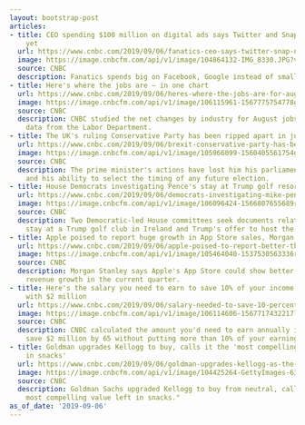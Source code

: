 ```yaml
---
layout: bootstrap-post
articles:
- title: CEO spending $100 million on digital ads says Twitter and Snap aren't 'monetizable'
    yet
  url: https://www.cnbc.com/2019/09/06/fanatics-ceo-says-twitter-snap-not-monetizable-yet.html
  image: https://image.cnbcfm.com/api/v1/image/104864132-IMG_8330.JPG?v=1540412857
  source: CNBC
  description: Fanatics spends big on Facebook, Google instead of smaller platforms.
- title: Here's where the jobs are — in one chart
  url: https://www.cnbc.com/2019/09/06/heres-where-the-jobs-are-for-august-2019-in-one-chart.html
  image: https://image.cnbcfm.com/api/v1/image/106115961-1567775754778gubu6-august-jobs-one-month-net-change.png?v=1567775795
  source: CNBC
  description: CNBC studied the net changes by industry for August jobs based on the
    data from the Labor Department.
- title: The UK's ruling Conservative Party has been ripped apart in just three days
  url: https://www.cnbc.com/2019/09/06/brexit-conservative-party-has-been-ripped-apart-in-three-days.html
  image: https://image.cnbcfm.com/api/v1/image/105966099-1560405561754gettyimages-1149448123.jpeg?v=1560405581
  source: CNBC
  description: The prime minister's actions have lost him his parliamentary majority
    and his ability to select the timing of any future election.
- title: House Democrats investigating Pence's stay at Trump golf resort in Ireland
  url: https://www.cnbc.com/2019/09/06/democrats-investigating-mike-pences-stay-at-trump-golf-club-in-ireland.html
  image: https://image.cnbcfm.com/api/v1/image/106096424-1566807655689rts2nwck1.jpg?v=1566807750
  source: CNBC
  description: Two Democratic-led House committees seek documents related to Pence's
    stay at a Trump golf club in Ireland and Trump's offer to host the next G-7 summit.
- title: Apple poised to report huge growth in App Store sales, Morgan Stanley says
  url: https://www.cnbc.com/2019/09/06/apple-poised-to-report-better-than-expected-growth-in-app-store-sales.html
  image: https://image.cnbcfm.com/api/v1/image/105464040-1537530563336rts2288d.jpg?v=1567187620
  source: CNBC
  description: Morgan Stanley says Apple's App Store could show better-than-expected
    revenue growth in the current quarter.
- title: Here's the salary you need to earn to save 10% of your income and retire
    with $2 million
  url: https://www.cnbc.com/2019/09/06/salary-needed-to-save-10-percent-of-your-income-and-retire-with-2-million-dollars.html
  image: https://image.cnbcfm.com/api/v1/image/106114606-1567717432217looking-ahead_t20_oxkx0m.jpg?v=1567717698
  source: CNBC
  description: CNBC calculated the amount you'd need to earn annually in order to
    save $2 million by 65 without putting more than 10% of your earnings into investments.
- title: Goldman upgrades Kellogg to buy, calls it the 'most compelling value left
    in snacks'
  url: https://www.cnbc.com/2019/09/06/goldman-upgrades-kellogg-as-the-most-compelling-value-left-in-snacks.html
  image: https://image.cnbcfm.com/api/v1/image/104425264-GettyImages-634293610.jpg?v=1567771865
  source: CNBC
  description: Goldman Sachs upgraded Kellogg to buy from neutral, calling it "the
    most compelling value left in snacks."
as_of_date: '2019-09-06'
---
```


